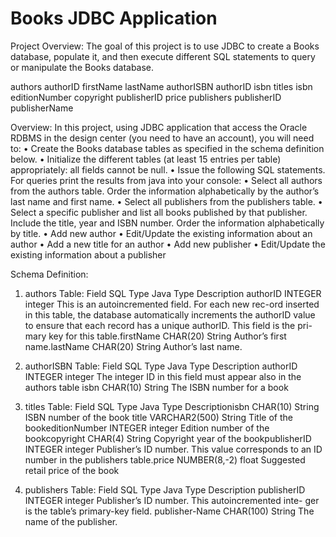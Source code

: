 # Books JDBC Application

Project Overview:
The goal of this project is to use JDBC to create a Books database, populate it, and then execute different SQL statements to query or manipulate the Books database.

authors authorID
firstName lastName
authorISBN
authorID isbn
titles
isbn
editionNumber copyright publisherID
price
publishers publisherID publisherName


Overview:
In this project, using JDBC application that access the Oracle RDBMS in the design center (you need to have an account), you will need to:
• Create the Books database tables as specified in the schema definition
below.
• Initialize the different tables (at least 15 entries per table) appropriately: all
fields cannot be null.
• Issue the following SQL statements. For queries print the results from java
into your console:
• Select all authors from the authors table. Order the information
alphabetically by the author’s last name and first name.
• Select all publishers from the publishers table.
• Select a specific publisher and list all books published by that
publisher. Include the title, year and ISBN number. Order the information alphabetically by title.
• Add new author • Edit/Update the existing information about an author • Add a new title for an author • Add new publisher • Edit/Update the existing information about a publisher

Schema Definition:
1. authors Table:
Field SQL Type Java Type Description
authorID INTEGER integer This is an autoincremented field. For each new rec-ord inserted in this table, the database automatically increments the authorID value to ensure that each record has a unique authorID. This field is the pri-
mary key for this table.firstName CHAR(20) String Author’s first name.lastName CHAR(20) String Author’s last name.

2. authorISBN Table:
Field SQL Type Java Type Description
authorID INTEGER integer The integer ID in this field must appear also in the
authors table
isbn CHAR(10) String The ISBN number for a book

3. titles Table:
Field SQL Type Java Type Descriptionisbn CHAR(10) String ISBN number of the book
title VARCHAR2(500) String Title of the bookeditionNumber INTEGER integer Edition number of the bookcopyright CHAR(4) String Copyright year of the bookpublisherID INTEGER integer Publisher’s ID number. This value corresponds to an
ID number in the publishers table.price NUMBER(8,-2) float Suggested retail price of the book

4. publishers Table:
Field SQL Type Java Type Description
publisherID INTEGER integer Publisher’s ID number. This autoincremented inte-
ger is the table’s primary-key field.
publisher-Name
CHAR(100) String The name of the publisher.


